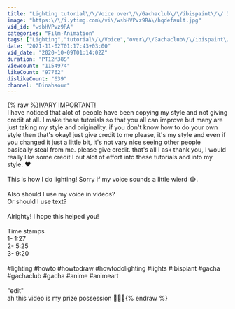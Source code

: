 ```yaml
---
title: "Lighting tutorial\/\/Voice over\/\/Gachaclub\/\/ibispaint\/\/ 3 different ways!"
image: "https:\/\/i.ytimg.com\/vi\/wsbHVPvz9RA\/hqdefault.jpg"
vid_id: "wsbHVPvz9RA"
categories: "Film-Animation"
tags: ["Lighting","tutorial\/\/Voice","over\/\/Gachaclub\/\/ibispaint\/\/"]
date: "2021-11-02T01:17:43+03:00"
vid_date: "2020-10-09T01:14:02Z"
duration: "PT12M38S"
viewcount: "1154974"
likeCount: "97762"
dislikeCount: "639"
channel: "Dinahsour"
---
```

{% raw %}!VARY IMPORTANT!<br />I have noticed that alot of people have been copying my style and not giving credit at all. I make these tutorials so that you all can improve but many are just taking my style and originality. if you don't know how to do your own style then that's okay! just give credit to me please, it's my style and even if you changed it just a little bit, it's not vary nice seeing other people basically steal from me. please give credit. that's all I ask thank you, I would really like some credit I out alot of effort into these tutorials and into my style. ♥️<br /><br />This is how I do lighting! Sorry if my voice sounds a little wierd 😂.<br /><br />Also should I use my voice in videos?<br />Or should I use text?<br /><br />Alrighty! I hope this helped you!<br /><br />Time stamps<br />1- 1:27<br />2- 5:25<br />3- 9:20<br /><br />#lighting #howto #howtodraw #howtodolighting #lights #ibispiant #gacha #gachaclub #gacha #anime #animeart<br /><br />&quot;edit&quot;<br />ah this video is my prize possession 🙂🎅🤚{% endraw %}
